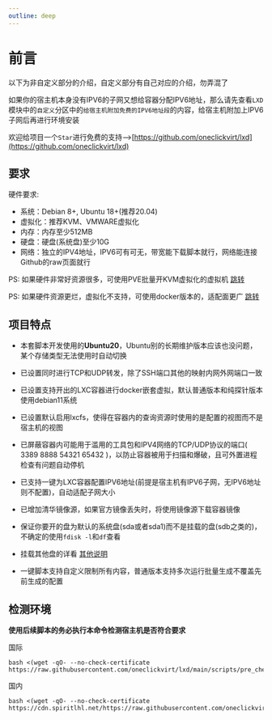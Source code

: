 ```yaml
---
outline: deep
---
```


# 前言

以下为非自定义部分的介绍，自定义部分有自己对应的介绍，勿弄混了

如果你的宿主机本身没有IPV6的子网又想给容器分配IPV6地址，那么请先查看```LXD```模块中的```自定义```分区中的```给宿主机附加免费的IPV6地址段```的内容，给宿主机附加上IPV6子网后再进行环境安装

欢迎给项目一个```Star```进行免费的支持-->[https://github.com/oneclickvirt/lxd](https://github.com/oneclickvirt/lxd)

## 要求

硬件要求:
- 系统：Debian 8+, Ubuntu 18+(推荐20.04)
- 虚拟化：推荐KVM、VMWARE虚拟化
- 内存：内存至少512MB
- 硬盘：硬盘(系统盘)至少10G
- 网络：独立的IPV4地址，IPV6可有可无，带宽能下载脚本就行，网络能连接Github的raw页面就行

PS: 如果硬件非常好资源很多，可使用PVE批量开KVM虚拟化的虚拟机 [跳转](https://github.com/oneclickvirt/pve)

PS: 如果硬件资源更烂，虚拟化不支持，可使用docker版本的，适配面更广 [跳转](https://github.com/oneclickvirt/docker)

## 项目特点

- 本套脚本开发使用的**Ubuntu20**，Ubuntu别的长期维护版本应该也没问题，某个存储类型无法使用时自动切换

- 已设置同时进行TCP和UDP转发，除了SSH端口其他的映射内网外网端口一致

- 已设置支持开出的LXC容器进行docker嵌套虚拟，默认普通版本和纯探针版本使用debian11系统

- 已设置默认启用lxcfs，使得在容器内的查询资源时使用的是配置的视图而不是宿主机的视图

- 已屏蔽容器内可能用于滥用的工具包和IPV4网络的TCP/UDP协议的端口( 3389 8888 54321 65432 )，以防止容器被用于扫描和爆破，且可外置进程检查有问题自动停机

- 已支持一键为LXC容器配置IPV6地址(前提是宿主机有IPV6子网，无IPV6地址则不配置)，自动适配子网大小

- 已增加清华镜像源，如果官方镜像丢失时，将使用镜像源下载容器镜像

- 保证你要开的盘为默认的系统盘(sda或者sda1)而不是挂载的盘(sdb之类的)，不确定的使用```fdisk -l```和```df```查看

- 挂载其他盘的详看 [其他说明](https://github.com/oneclickvirt/lxd/blob/main/README_other.md)

- 一键脚本支持自定义限制所有内容，普通版本支持多次运行批量生成不覆盖先前生成的配置

## 检测环境

**使用后续脚本的务必执行本命令检测宿主机是否符合要求**

国际

```
bash <(wget -qO- --no-check-certificate https://raw.githubusercontent.com/oneclickvirt/lxd/main/scripts/pre_check.sh)
```

国内

```
bash <(wget -qO- --no-check-certificate https://cdn.spiritlhl.net/https://raw.githubusercontent.com/oneclickvirt/lxd/main/scripts/pre_check.sh)
```
